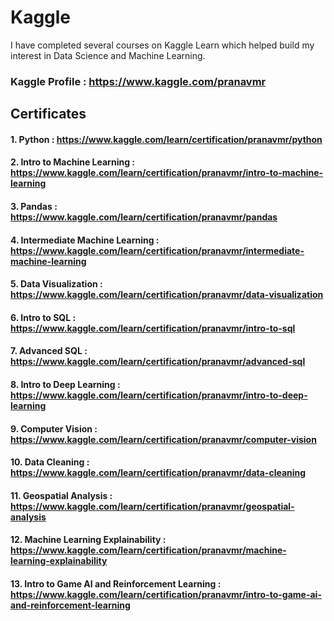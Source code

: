 # Kaggle

I have completed several courses on Kaggle Learn which helped build my interest in Data Science and Machine Learning.

### Kaggle Profile : https://www.kaggle.com/pranavmr

## Certificates

#### 1. Python : https://www.kaggle.com/learn/certification/pranavmr/python

#### 2. Intro to Machine Learning : https://www.kaggle.com/learn/certification/pranavmr/intro-to-machine-learning

#### 3. Pandas : https://www.kaggle.com/learn/certification/pranavmr/pandas

#### 4. Intermediate Machine Learning : https://www.kaggle.com/learn/certification/pranavmr/intermediate-machine-learning

#### 5. Data Visualization : https://www.kaggle.com/learn/certification/pranavmr/data-visualization

#### 6. Intro to SQL : https://www.kaggle.com/learn/certification/pranavmr/intro-to-sql

#### 7. Advanced SQL : https://www.kaggle.com/learn/certification/pranavmr/advanced-sql

#### 8. Intro to Deep Learning : https://www.kaggle.com/learn/certification/pranavmr/intro-to-deep-learning

#### 9. Computer Vision : https://www.kaggle.com/learn/certification/pranavmr/computer-vision

#### 10. Data Cleaning : https://www.kaggle.com/learn/certification/pranavmr/data-cleaning

#### 11. Geospatial Analysis : https://www.kaggle.com/learn/certification/pranavmr/geospatial-analysis

#### 12. Machine Learning Explainability : https://www.kaggle.com/learn/certification/pranavmr/machine-learning-explainability

#### 13. Intro to Game AI and Reinforcement Learning : https://www.kaggle.com/learn/certification/pranavmr/intro-to-game-ai-and-reinforcement-learning

